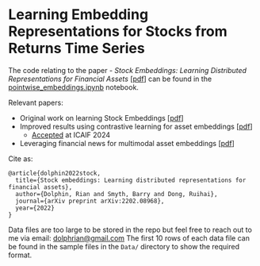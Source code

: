 # Learning Embedding Representations for Stocks from Returns Time Series

The code relating to the paper - *Stock Embeddings: Learning Distributed Representations for Financial Assets* [[pdf](https://arxiv.org/pdf/2202.08968.pdf)] can be found in the [pointwise_embeddings.ipynb](https://github.com/rian-dolphin/stock-embeddings/blob/main/pointwise_embeddings.ipynb) notebook.

Relevant papers:
- Original work on learning Stock Embeddings [[pdf](https://arxiv.org/pdf/2202.08968.pdf)]
- Improved results using contrastive learning for asset embeddings [[pdf](https://arxiv.org/pdf/2407.18645)]
  - [Accepted](https://dl.acm.org/doi/10.1145/3677052.3698610) at ICAIF 2024
- Leveraging financial news for multimodal asset embeddings [[pdf](https://arxiv.org/pdf/2211.06378)]

Cite as:
```
@article{dolphin2022stock,
  title={Stock embeddings: Learning distributed representations for financial assets},
  author={Dolphin, Rian and Smyth, Barry and Dong, Ruihai},
  journal={arXiv preprint arXiv:2202.08968},
  year={2022}
}
```

Data files are too large to be stored in the repo but feel free to reach out to me via email: dolphrian@gmail.com
The first 10 rows of each data file can be found in the sample files in the `Data/` directory to show the required format.
